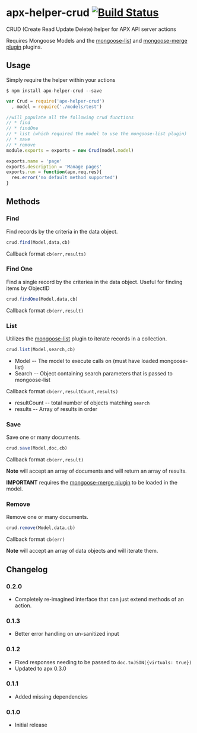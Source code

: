 apx-helper-crud [![Build Status](https://travis-ci.org/snailjs/apx-helper-crud.png?branch=master)](https://travis-ci.org/snailjs/apx-helper-crud)
============

CRUD (Create Read Update Delete) helper for APX API server actions

Requires Mongoose Models and the [mongoose-list](https://github.com/snailjs/mongoose-list) and [mongoose-merge plugin](https://github.com/eherve/mongoose-merge-plugin) plugins.

## Usage

Simply require the helper within your actions

```
$ npm install apx-helper-crud --save
```

```js
var Crud = require('apx-helper-crud')
  , model = require('./models/test')

//will populate all the following crud functions
// * find
// * findOne
// * list (which required the model to use the mongoose-list plugin)
// * save
// * remove
module.exports = exports = new Crud(model.model)

exports.name = 'page'
exports.description = 'Manage pages'
exports.run = function(apx,req,res){
  res.error('no default method supported')
}
```

## Methods

### Find

Find records by the criteria in the data object.

```js
crud.find(Model,data,cb)
```

Callback format `cb(err,results)`

### Find One

Find a single record by the criteriea in the data object.
Useful for finding items by ObjectID

```js
crud.findOne(Model,data,cb)
```

Callback format `cb(err,result)`

### List

Utilizes the [mongoose-list](https://github.com/snailjs/mongoose-list) plugin
to iterate records in a collection.

```js
crud.list(Model,search,cb)
```

* Model -- The model to execute calls on (must have loaded mongoose-list)
* Search -- Object containing search parameters that is passed to mongoose-list

Callback format `cb(err,resultCount,results)`

* resultCount -- total number of objects matching `search`
* results -- Array of results in order

### Save

Save one or many documents.

```js
crud.save(Model,doc,cb)
```

Callback format `cb(err,result)`

**Note** will accept an array of documents and will return an array of results.

**IMPORTANT** requires the
[mongoose-merge plugin](https://github.com/eherve/mongoose-merge-plugin)
to be loaded in the model.

### Remove

Remove one or many documents.

```js
crud.remove(Model,data,cb)
```

Callback format `cb(err)`

**Note** will accept an array of data objects and will iterate them.

## Changelog

### 0.2.0
* Completely re-imagined interface that can just extend methods of an action.

### 0.1.3
* Better error handling on un-sanitized input

### 0.1.2
* Fixed responses needing to be passed to `doc.toJSON({virtuals: true})`
* Updated to apx 0.3.0

### 0.1.1
* Added missing dependencies

### 0.1.0
* Initial release
